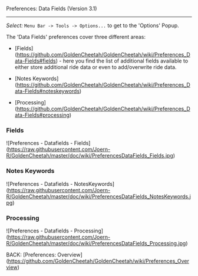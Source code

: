 Preferences: Data Fields (Version 3.1)
***

_Select:_ `Menu Bar -> Tools -> Options...` to get to the 'Options' Popup.

The 'Data Fields' preferences cover three different areas:

* [Fields] (https://github.com/GoldenCheetah/GoldenCheetah/wiki/Preferences_Data-Fields#fields) - here you find the list of additional fields available to either store additional ride data or even to add/overwrite ride data.

* [Notes Keywords] (https://github.com/GoldenCheetah/GoldenCheetah/wiki/Preferences_Data-Fields#noteskeywords) 

* [Processing] (https://github.com/GoldenCheetah/GoldenCheetah/wiki/Preferences_Data-Fields#processing)

### Fields

![Preferences - Datafields - Fields] (https://raw.githubusercontent.com/Joern-R/GoldenCheetah/master/doc/wiki/PreferencesDataFields_Fields.jpg)

### Notes Keywords

![Preferences - Datafields - NotesKeywords] (https://raw.githubusercontent.com/Joern-R/GoldenCheetah/master/doc/wiki/PreferencesDataFields_NotesKeywords.jpg)


### Processing

![Preferences - Datafields - Processing] (https://raw.githubusercontent.com/Joern-R/GoldenCheetah/master/doc/wiki/PreferencesDataFields_Processing.jpg)



BACK: [Preferences: Overview] (https://github.com/GoldenCheetah/GoldenCheetah/wiki/Preferences_Overview)

